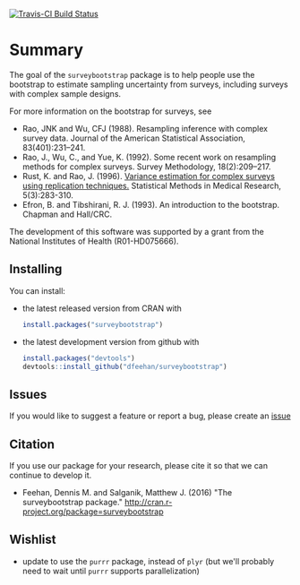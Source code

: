 
[![Travis-CI Build Status](https://travis-ci.org/dfeehan/surveybootstrap.svg?branch=master)](https://travis-ci.org/dfeehan/surveybootstrap)

Summary
================

The goal of the `surveybootstrap` package is to help people use the bootstrap
to estimate sampling uncertainty from surveys, including surveys with complex
sample designs.

For more information on the bootstrap for surveys, see
- Rao, JNK and Wu, CFJ (1988). Resampling inference with complex survey data. Journal of the American Statistical Association, 83(401):231–241.
- Rao, J., Wu, C., and Yue, K. (1992). Some recent work on resampling methods for complex surveys. Survey Methodology, 18(2):209–217.
- Rust, K. and Rao, J. (1996). [Variance estimation for complex surveys using replication techniques.](http://dx.doi.org/10.1177/096228029600500305) Statistical Methods in Medical Research, 5(3):283-310.
- Efron, B. and Tibshirani, R. J. (1993). An introduction to the bootstrap. Chapman and Hall/CRC.

The development of this software was supported by a grant from the National Institutes of Health (R01-HD075666).

Installing
-----------

You can install:

* the latest released version from CRAN with

    ```R
    install.packages("surveybootstrap")
    ```
            
* the latest development version from github with

    ```R
    install.packages("devtools")
    devtools::install_github("dfeehan/surveybootstrap")
    ```

            
Issues
---------
If you would like to suggest a feature or report a bug, please create an [issue](https://github.com/dfeehan/surveybootstrap/issues)

Citation
-----------

If you use our package for your research, please cite it so that we can continue to develop it.

- Feehan, Dennis M. and Salganik, Matthew J. (2016) "The surveybootstrap package." http://cran.r-project.org/package=surveybootstrap

Wishlist
--------

* update to use the `purrr` package, instead of `plyr` (but we'll probably need to wait until `purrr` supports parallelization)

